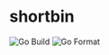 # shortbin

![Go Build](https://github.com/Matt-Gleich/shortbin/workflows/Go%20Build/badge.svg) ![Go Format](https://github.com/Matt-Gleich/shortbin/workflows/Go%20Format/badge.svg)

